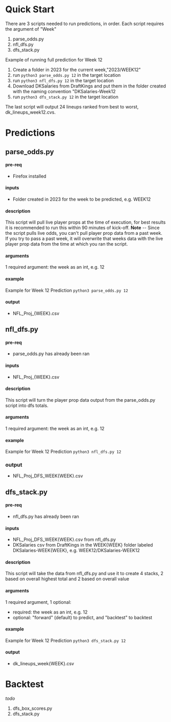 # Quick Start
There are 3 scripts needed to run predictions, in order. Each script requires the argument of "Week"
1. parse_odds.py
2. nfl_dfs.py
3. dfs_stack.py

Example of running full prediction for Week 12
1. Create a folder in 2023 for the current week,"2023/WEEK12"
2. run `python3 parse_odds.py 12` in the target location
3. run `python3 nfl_dfs.py 12` in the target location
4. Download DKSalaries from DraftKings and put them in the folder created with the naming convention "DKSalaries-Week12
5. run `python3 dfs_stack.py 12` in the target location

The last script will output 24 lineups ranked from best to worst, dk_lineups_week12.cvs.

# Predictions

## parse_odds.py

#### pre-req
- Firefox installed

#### inputs
- Folder created in 2023 for the week to be predicted, e.g. WEEK12

#### description
This script will pull live player props at the time of execution, for best results it is recommended to run this within 90 minutes of kick-off. **Note** -- Since the script pulls live odds, you can't pull player prop data from a past week. If you try to pass a past week, it will overwrite that weeks data with the live player prop data from the time at which you ran the script.

#### arguments
1 required argument: the week as an int, e.g. 12

#### example
Example for Week 12 Prediction
`python3 parse_odds.py 12`

#### output
- NFL_Proj_{WEEK}.csv

## nfl_dfs.py

#### pre-req
- parse_odds.py has already been ran

#### inputs
- NFL_Proj_{WEEK}.csv

#### description
This script will turn the player prop data output from the parse_odds.py script into dfs totals.

#### arguments
1 required argument: the week as an int, e.g. 12

#### example
Example for Week 12 Prediction
`python3 nfl_dfs.py 12`

### output
- NFL_Proj_DFS_WEEK{WEEK}.csv

## dfs_stack.py

#### pre-req
- nfl_dfs.py has already been ran

#### inputs
- NFL_Proj_DFS_WEEK{WEEK}.csv from nfl_dfs.py
- DKSalaries csv from DraftKings in the WEEK{WEEK} folder labeled DKSalaries-WEEK{WEEK}, e.g. WEEK12/DKSalaries-WEEK12

#### description
This script will take the data from nfl_dfs.py and use it to create 4 stacks, 2 based on overall highest total and 2 based on overall value

#### arguments
1 required argument, 1 optional: 
- required: the week as an int, e.g. 12
- optional: "forward" (default) to predict, and "backtest" to backtest

#### example
Example for Week 12 Prediction
`python3 dfs_stack.py 12`

#### output
- dk_lineups_week{WEEK}.csv


# Backtest
_todo_

1. dfs_box_scores.py
2. dfs_stack.py
